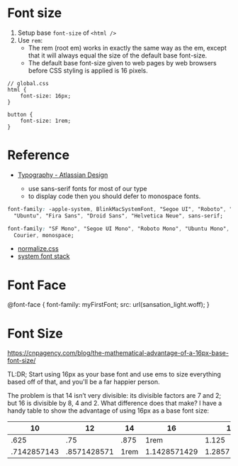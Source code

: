 # Font size

1. Setup base `font-size` of `<html />`
1. Use `rem`:
   - The rem (root em) works in exactly the same way as the em, except that it will always equal the size of the default base font-size.
   - The default base font-size given to web pages by web browsers before CSS styling is applied is 16 pixels.

```
// global.css
html {
    font-size: 16px;
}

button {
    font-size: 1rem;
}
```

# Reference

- [Typography - Atlassian Design](https://atlassian.design/guidelines/product/foundations/typography)

  - use sans-serif fonts for most of our type
  - to display code then you should defer to monospace fonts.

```css
font-family: -apple-system, BlinkMacSystemFont, "Segoe UI", "Roboto", "Oxygen",
  "Ubuntu", "Fira Sans", "Droid Sans", "Helvetica Neue", sans-serif;
```

```css
font-family: "SF Mono", "Segoe UI Mono", "Roboto Mono", "Ubuntu Mono", Menlo,
  Courier, monospace;
```

- [normalize.css](https://github.com/necolas/normalize.css/issues/665)
- [system font stack](https://css-tricks.com/snippets/css/system-font-stack/)

# Font Face

@font-face {
font-family: myFirstFont;
src: url(sansation_light.woff);
}

# Font Size

https://cnpagency.com/blog/the-mathematical-advantage-of-a-16px-base-font-size/

TL:DR; Start using 16px as your base font and use ems to size everything based off of that, and you'll be a far happier person.

The problem is that 14 isn’t very divisible: its divisible factors are 7 and 2; but 16 is divisible by 8, 4 and 2. What difference does that make? I have a handy table to show the advantage of using 16px as a base font size:

| 10          | 12          | 14   | 16           | 18           | 20           | 22           | 24           |
| ----------- | ----------- | ---- | ------------ | ------------ | ------------ | ------------ | ------------ |
| .625        | .75         | .875 | 1rem         | 1.125        | 1.25         | 1.375        | 1.5          |
| .7142857143 | .8571428571 | 1rem | 1.1428571429 | 1.2857142857 | 1.4285714286 | 1.5714285714 | 1.7142857143 |
